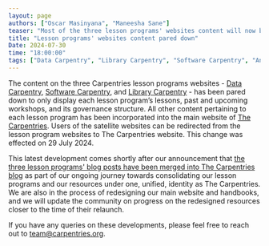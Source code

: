 ```yaml
---
layout: page
authors: ["Oscar Masinyana", "Maneesha Sane"]
teaser: "Most of the three lesson programs' websites content will now be accessed on the main Carpentries website."
title: "Lesson programs' websites content pared down"
Date: 2024-07-30
time: "18:00:00"
tags: ["Data Carpentry", "Library Carpentry", "Software Carpentry", "Announcements"]
---
```


The content on the three Carpentries lesson programs websites - [Data Carpentry](https://datacarpentry.org/), [Software Carpentry](https://software-carpentry.org/), and [Library Carpentry](https://librarycarpentry.org/) - has been pared down to only display each lesson program’s lessons, past and upcoming workshops, and its governance structure. All other content pertaining to each lesson program has been incorporated into the main website of [The Carpentries](https://carpentries.org/). Users of the satellite websites can be redirected from the lesson program websites to The Carpentries website. This change was effected on 29 July 2024. 

This latest development comes shortly after our announcement that [the three lesson programs' blog posts have been merged into The Carpentries blog](https://carpentries.org/blog/2024/03/lesson-program-blog-posts-migration/) as part of our ongoing journey towards consolidating our lesson programs and our resources under one, unified, identity as The Carpentries. We are also in the process of redesigning our main website and handbooks, and we will update the community on progress on the redesigned resources closer to the time of their relaunch. 

If you have any queries on these developments, please feel free to reach out to [team@carpentries.org](mailto:team@carpentries.org). 
